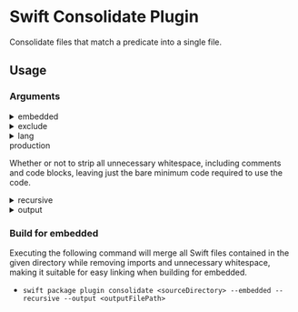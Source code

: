 # Swift Consolidate Plugin

Consolidate files that match a predicate into a single file.

## Usage

### Arguments

<details>

<summary>embedded</summary>

Whether or not to strip imports, unnecessary whitespace and code annotated to not work for embedded.

</details>

<details>

<summary>exclude</summary>

Whether or not to exclude directories/files when consolidating.

- Usage: `--exclude <comma separated list of directories/files, relative to the package directory path>`

</details>

<details>

<summary>lang</summary>

What programming languages you want to consolidate.

- Usage: `--lang <comma separated list of a supported programming language name>`

- Supported Programming Languages
  - C
  - Swift
  - Rust

</details>

<summary>production</summary>

Whether or not to strip all unnecessary whitespace, including comments and code blocks, leaving just the bare minimum code required to use the code.

</details>

<details>

<summary>recursive</summary>

Whether or not to search directories location in the source directory contents.

</details>

<details>

<summary>output</summary>

The output file where the consolidated data gets written to, relative to the package directory path.

</details>

### Build for embedded

Executing the following command will merge all Swift files contained in the given directory while removing imports and unnecessary whitespace, making it suitable for easy linking when building for embedded.

- `swift package plugin consolidate <sourceDirectory> --embedded --recursive --output <outputFilePath>`
